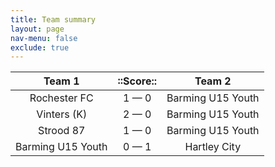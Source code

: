 ```yaml
---
title: Team summary
layout: page
nav-menu: false
exclude: true
---
```




|      Team 1       |  ::Score::  |      Team 2       |
|:-----------------:|:-----------:|:-----------------:|
|   Rochester FC    | 1 &mdash; 0 | Barming U15 Youth |
|    Vinters (K)    | 2 &mdash; 0 | Barming U15 Youth |
|     Strood 87     | 1 &mdash; 0 | Barming U15 Youth |
| Barming U15 Youth | 0 &mdash; 1 |   Hartley City    |

 <br /><br /><br />